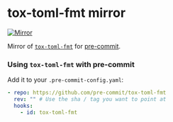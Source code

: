 # tox-toml-fmt mirror

[![Mirror](https://github.com/tox-dev/tox-toml-fmt/actions/workflows/main.yaml/badge.svg)](https://github.com/tox-dev/tox-toml-fmt/actions/workflows/main.yaml)

Mirror of [`tox-toml-fmt`](https://github.com/tox-dev/toml-fmt/tree/main/tox-toml-fmt) for
[pre-commit](https://github.com/pre-commit/pre-commit).

### Using `tox-toml-fmt` with pre-commit

Add it to your `.pre-commit-config.yaml`:

```yaml
- repo: https://github.com/pre-commit/tox-toml-fmt
  rev: "" # Use the sha / tag you want to point at
  hooks:
    - id: tox-toml-fmt
```
